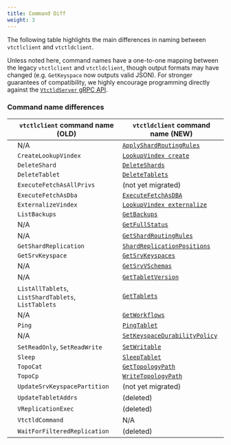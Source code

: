 ```yaml
---
title: Command Diff
weight: 3
---
```


The following table highlights the main differences in naming between `vtctlclient` and `vtctldclient`.

Unless noted here, command names have a one-to-one mapping between the legacy `vtctlclient` and `vtctldclient`, though output formats may have changed (e.g. `GetKeyspace` now outputs valid JSON).
For stronger guarantees of compatibility, we highly encourage programming directly against the [`VtctldServer` gRPC API][grpc_api_def].

[grpc_api_def]: https://github.com/vitessio/vitess/blob/04870fc27499ac64dcf6050c41fe9c44aea7099c/proto/vtctlservice.proto#L32-L33.

### Command name differences

| | `vtctlclient` command name (OLD) | `vtctldclient` command name (NEW) |
|-|-|-|
| | N/A | [`ApplyShardRoutingRules`](../../programs/vtctldclient/vtctldclient_applyroutingrules/) |
| | `CreateLookupVindex` | [`LookupVindex create`](../../programs/vtctldclient/vtctldclient_lookupvindex/vtctldclient_lookupvindex_create/) |
| | `DeleteShard` | [`DeleteShards`](../../programs/vtctldclient/vtctldclient_deleteshards/) |
| | `DeleteTablet` | [`DeleteTablets`](../../programs/vtctldclient/vtctldclient_deletetablets/) |
| | `ExecuteFetchAsAllPrivs` | (not yet migrated) |
| | `ExecuteFetchAsDba` | [`ExecuteFetchAsDBA`](../../programs/vtctldclient/vtctldclient_executefetchasdba/) |
| | `ExternalizeVindex` | [`LookupVindex externalize`](../../programs/vtctldclient/vtctldclient_lookupvindex/vtctldclient_lookupvindex_externalize/) |
| | `ListBackups` | [`GetBackups`](../../programs/vtctldclient/vtctldclient_getbackups/) |
| | N/A | [`GetFullStatus`](../../programs/vtctldclient/vtctldclient_getfullstatus/) |
| | N/A | [`GetShardRoutingRules`](../../programs/vtctldclient/vtctldclient_getshardroutingrules/) |
| | `GetShardReplication` | [`ShardReplicationPositions`](../../programs/vtctldclient/vtctldclient_shardreplicationpositions/) |
| | `GetSrvKeyspace` | [`GetSrvKeyspaces`](../../programs/vtctldclient/vtctldclient_getsrvkeyspaces/) |
| | N/A | [`GetSrvVSchemas`](../../programs/vtctldclient/vtctldclient_getsrvvschemas/) |
| | N/A | [`GetTabletVersion`](../../programs/vtctldclient/vtctldclient_gettabletversion/) |
| | `ListAllTablets`, `ListShardTablets`, `ListTablets` | [`GetTablets`](../../programs/vtctldclient/vtctldclient_gettablets/) |
| | N/A | [`GetWorkflows`](../../programs/vtctldclient/vtctldclient_getworkflows/) |
| | `Ping` | [`PingTablet`](../../programs/vtctldclient/vtctldclient_pingtablet/) |
| | N/A | [`SetKeyspaceDurabilityPolicy`](../../programs/vtctldclient/vtctldclient_setkeyspacedurabilitypolicy/) |
| | `SetReadOnly`, `SetReadWrite` | [`SetWritable`](../../programs/vtctldclient/vtctldclient_setwritable/) |
| | `Sleep` | [`SleepTablet`](../../programs/vtctldclient/vtctldclient_sleeptablet/) |
| | `TopoCat` | [`GetTopologyPath`](../../programs/vtctldclient/vtctldclient_gettopologypath/) |
| | `TopoCp` | [`WriteTopologyPath`](../../programs/vtctldclient/vtctldclient_writetopologypath/) |
| | `UpdateSrvKeyspacePartition` | (not yet migrated) |
| | `UpdateTabletAddrs` | (deleted) |
| | `VReplicationExec` | (deleted) |
| | `VtctldCommand` | N/A |
| | `WaitForFilteredReplication` | (deleted) |
